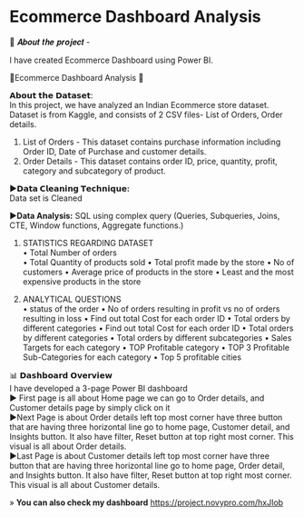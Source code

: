 # Ecommerce Dashboard Analysis
🎯 𝑨𝒃𝒐𝒖𝒕 𝒕𝒉𝒆 𝒑𝒓𝒐𝒋𝒆𝒄𝒕 -<br>

I have created Ecommerce Dashboard using Power BI. <br>

🛒Ecommerce Dashboard Analysis 🛒<br>

𝗔𝗯𝗼𝘂𝘁 𝘁𝗵𝗲 𝗗𝗮𝘁𝗮𝘀𝗲𝘁: <br>
In this project, we have analyzed an Indian Ecommerce store dataset.<br>
Dataset is from Kaggle, and consists of 2 CSV files- List of Orders, Order details.<br>
1) List of Orders - This dataset contains purchase information including Order ID, Date of Purchase and customer details.<br>
2) Order Details - This dataset contains order ID, price, quantity, profit, category and subcategory of product.<br>

►**𝗗𝗮𝘁𝗮 𝗖𝗹𝗲𝗮𝗻𝗶𝗻𝗴 𝗧𝗲𝗰𝗵𝗻𝗶𝗾𝘂𝗲:** <br>
Data set is Cleaned<br>

►**Data Analysis:** SQL using complex query (Queries, Subqueries, Joins, CTE, Window functions, Aggregate functions.) <br>

1. STATISTICS REGARDING DATASET<br>
•	Total Number of orders  
•	Total Quantity of products sold 
•	Total profit made by the store 
•	No of customers 
•	Average price of products in the store 
•	Least and the most expensive products in the store <br>

2. ANALYTICAL QUESTIONS<br>
•	status of the order 
•	No of orders resulting in profit vs no of orders resulting in loss 
•	Find out total Cost for each order ID 
•	Total orders by different categories
•	Find out total Cost for each order ID 
•	Total orders by different categories 
•	Total orders by different subcategories 
•	Sales Targets for each category 
•	TOP Profitable category
•	TOP 3 Profitable Sub-Categories for each category 
•	Top 5 profitable cities <br>

📊 𝗗𝗮𝘀𝗵𝗯𝗼𝗮𝗿𝗱 𝗢𝘃𝗲𝗿𝘃𝗶𝗲𝘄 <br>
I have developed a 3-page Power BI dashboard <br>
► First page is all about Home page we can go to Order details, and Customer details page by simply click on it<br>
►Next Page is about Order details left top most corner have three button that are having three horizontal line go to home page, Customer detail, and Insights button. It also have filter, Reset button at top right most corner. This visual is all about Order details. <br>
►Last Page is about Customer details left top most corner have three button that are having three horizontal line go to home page, Order detail, and Insights button. It also have filter, Reset button at top right most corner. This visual is all about Customer details. <br>

» **You can also check my dashboard** https://project.novypro.com/hxJIob      
